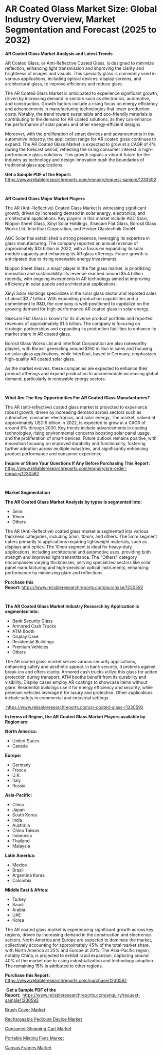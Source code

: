 <p><h1>AR Coated Glass Market Size: Global Industry Overview, Market Segmentation and Forecast (2025 to 2032)</h1></p><p><strong>AR Coated Glass Market Analysis and Latest Trends</strong></p>
<p><p>AR Coated Glass, or Anti-Reflective Coated Glass, is designed to minimize reflection, enhancing light transmission and improving the clarity and brightness of images and visuals. This specialty glass is commonly used in various applications, including optical devices, display screens, and architectural glass, to improve efficiency and reduce glare.</p><p>The AR Coated Glass Market is anticipated to experience significant growth, driven by increasing demand in sectors such as electronics, automotive, and construction. Growth factors include a rising focus on energy efficiency and advancements in manufacturing technologies that lower production costs. Notably, the trend toward sustainable and eco-friendly materials is contributing to the demand for AR coated solutions, as they can enhance the performance of solar panels and other energy-efficient designs.</p><p>Moreover, with the proliferation of smart devices and advancements in the automotive industry, the application range for AR coated glass continues to expand. The AR Coated Glass Market is expected to grow at a CAGR of 4% during the forecast period, reflecting the rising consumer interest in high-performance glass solutions. This growth signals a vibrant future for the industry as technology and design innovation push the boundaries of traditional glass applications.</p></p>
<p><strong>Get a Sample PDF of the Report:&nbsp;</strong> <a href="https://www.reliableresearchreports.com/enquiry/request-sample/1230592?utm_campaign=9&utm_medium=2&utm_source=Github&utm_content=ia&utm_term=07022025&utm_id=ar-coated-glass">https://www.reliableresearchreports.com/enquiry/request-sample/1230592</a></p>
<p>&nbsp;</p>
<p><strong>AR Coated Glass Major Market Players</strong></p>
<p><p>The AR (Anti-Reflective) Coated Glass Market is witnessing significant growth, driven by increasing demand in solar energy, electronics, and architectural applications. Key players in this market include AGC Solar, Nippon Sheet Glass, Xinyi Solar Holdings, Sisecam Flat Glass, Borosil Glass Works Ltd, Interfloat Corporation, and Hecker Glastechnik GmbH.</p><p>AGC Solar has established a strong presence, leveraging its expertise in glass manufacturing. The company reported an annual revenue of approximately $13 billion in 2022, with a focus on expanding its solar module capacity and enhancing its AR glass offerings. Future growth is anticipated due to rising renewable energy investments.</p><p>Nippon Sheet Glass, a major player in the flat glass market, is prioritizing innovation and sustainability. Its revenue reached around $5.4 billion recently, with ongoing investments in AR technology aimed at improving efficiency in solar panels and architectural applications.</p><p>Xinyi Solar Holdings specializes in the solar glass sector and reported sales of about $3.7 billion. With expanding production capabilities and a commitment to R&D, the company is well-positioned to capitalize on the growing demand for high-performance AR coated glass in solar energy.</p><p>Sisecam Flat Glass is known for its diverse product portfolio and reported revenues of approximately $1.5 billion. The company is focusing on strategic partnerships and expanding its production facilities to enhance its market share in AR coated glass.</p><p>Borosil Glass Works Ltd and Interfloat Corporation are also noteworthy players, with Borosil generating around $160 million in sales and focusing on solar glass applications, while Interfloat, based in Germany, emphasizes high-quality AR coated solar glass.</p><p>As the market evolves, these companies are expected to enhance their product offerings and expand production to accommodate increasing global demand, particularly in renewable energy sectors.</p></p>
<p>&nbsp;</p>
<p><strong>What Are The Key Opportunities For AR Coated Glass Manufacturers?</strong></p>
<p><p>The AR (anti-reflective) coated glass market is projected to experience robust growth, driven by increasing demand across sectors such as automotive, consumer electronics, and solar energy. The market, valued at approximately USD 5 billion in 2022, is expected to grow at a CAGR of around 8% through 2030. Key trends include advancements in coating technologies, rising environmental concerns boosting solar panel usage, and the proliferation of smart devices. Future outlook remains positive, with innovation focusing on improved durability and functionality, fostering further adoption across multiple industries, and significantly enhancing product performance and consumer experience.</p></p>
<p><strong>Inquire or Share Your Questions If Any Before Purchasing This Report:</strong> <a href="https://www.reliableresearchreports.com/enquiry/pre-order-enquiry/1230592?utm_campaign=9&utm_medium=2&utm_source=Github&utm_content=ia&utm_term=07022025&utm_id=ar-coated-glass">https://www.reliableresearchreports.com/enquiry/pre-order-enquiry/1230592</a></p>
<p>&nbsp;</p>
<p><strong>Market Segmentation</strong></p>
<p><strong>The AR Coated Glass Market Analysis by types is segmented into:</strong></p>
<p><ul><li>5mm</li><li>10mm</li><li>Others</li></ul></p>
<p><p>The AR (Anti-Reflective) coated glass market is segmented into various thickness categories, including 5mm, 10mm, and others. The 5mm segment caters primarily to applications requiring lightweight materials, such as displays and optics. The 10mm segment is ideal for heavy-duty applications, including architectural and automotive uses, providing both strength and improved light transmittance. The "Others" category encompasses varying thicknesses, serving specialized sectors like solar panel manufacturing and high-precision optical instruments, enhancing performance by minimizing glare and reflections.</p></p>
<p><strong>Purchase this Report:&nbsp;</strong><a href="https://www.reliableresearchreports.com/purchase/1230592?utm_campaign=9&utm_medium=2&utm_source=Github&utm_content=ia&utm_term=07022025&utm_id=ar-coated-glass">https://www.reliableresearchreports.com/purchase/1230592</a></p>
<p>&nbsp;</p>
<p><strong>The AR Coated Glass Market Industry Research by Application is segmented into:</strong></p>
<p><ul><li>Bank Security Glass</li><li>Armored Cash Trucks</li><li>ATM Booth</li><li>Display Case</li><li>Residential Buildings</li><li>Premium Vehicles</li><li>Others</li></ul></p>
<p><p>The AR coated glass market serves various security applications, enhancing safety and aesthetic appeal. In bank security, it protects against break-ins and offers clarity. Armored cash trucks utilize this glass for added protection during transport. ATM booths benefit from its durability and visibility. Display cases employ AR coatings to showcase items without glare. Residential buildings use it for energy efficiency and security, while premium vehicles leverage it for luxury and protection. Other applications include safety in commercial and industrial settings.</p></p>
<p><a href="https://www.reliableresearchreports.com/ar-coated-glass-r1230592?utm_campaign=9&utm_medium=2&utm_source=Github&utm_content=ia&utm_term=07022025&utm_id=ar-coated-glass">&nbsp;https://www.reliableresearchreports.com/ar-coated-glass-r1230592</a></p>
<p><strong>In terms of Region, the AR Coated Glass Market Players available by Region are:</strong></p>
<p>
    <p> <strong> North America: </strong>
        <ul>
            <li>United States</li>
            <li>Canada</li>
        </ul>
        </p> 
    <p> <strong> Europe: </strong>
        <ul>
            <li>Germany</li>
            <li>France</li>
            <li>U.K.</li>
            <li>Italy</li>
            <li>Russia</li>
        </ul>
        </p> 
    <p> <strong> Asia-Pacific: </strong>
        <ul>
            <li>China</li>
            <li>Japan</li>
            <li>South Korea</li>
            <li>India</li>
            <li>Australia</li>
            <li>China Taiwan</li>
            <li>Indonesia</li>
            <li>Thailand</li>
            <li>Malaysia</li>
        </ul>
        </p> 
    <p> <strong> Latin America: </strong>
        <ul>
            <li>Mexico</li>
            <li>Brazil</li>
            <li>Argentina Korea</li>
            <li>Colombia</li>
        </ul>
        </p> 
    <p> <strong> Middle East & Africa: </strong>
        <ul>
            <li>Turkey</li>
            <li>Saudi</li>
            <li>Arabia</li>
            <li>UAE</li>
            <li>Korea</li>
        </ul>
    </p>
    </p>
<p><p>The AR coated glass market is experiencing significant growth across key regions, driven by increasing demand in the construction and electronics sectors. North America and Europe are expected to dominate the market, collectively accounting for approximately 45% of the total market share, with North America at 25% and Europe at 20%. The Asia-Pacific region, notably China, is projected to exhibit rapid expansion, capturing around 40% of the market due to rising industrialization and technology adoption. The remaining 15% is attributed to other regions.</p></p>
<p><strong>Purchase this Report: </strong><a href="https://www.reliableresearchreports.com/purchase/1230592?utm_campaign=9&utm_medium=2&utm_source=Github&utm_content=ia&utm_term=07022025&utm_id=ar-coated-glass">https://www.reliableresearchreports.com/purchase/1230592</a></p>
<p>&nbsp;<strong>Get a Sample PDF of the Report:&nbsp;&nbsp;</strong><a href="https://www.reliableresearchreports.com/enquiry/request-sample/1230592?utm_campaign=9&utm_medium=2&utm_source=Github&utm_content=ia&utm_term=07022025&utm_id=ar-coated-glass">https://www.reliableresearchreports.com/enquiry/request-sample/1230592</a></p>
<p><strong></strong></p>
<p><p><a href="https://github.com/organophelia8282/Market-Research-Report-List-1/blob/main/brush-cover-market.md?utm_campaign=9&utm_medium=2&utm_source=Github&utm_content=ia&utm_term=07022025&utm_id=ar-coated-glass">Brush Cover Market</a></p><p><a href="https://github.com/ulyssacrayne00231/Market-Research-Report-List-1/blob/main/rechargeable-pedicure-device-market.md?utm_campaign=9&utm_medium=2&utm_source=Github&utm_content=ia&utm_term=07022025&utm_id=ar-coated-glass">Rechargeable Pedicure Device Market</a></p><p><a href="https://github.com/jamastodola515/Market-Research-Report-List-1/blob/main/consumer-shopping-cart-market.md?utm_campaign=9&utm_medium=2&utm_source=Github&utm_content=ia&utm_term=07022025&utm_id=ar-coated-glass">Consumer Shopping Cart Market</a></p><p><a href="https://github.com/savannabyun726/Market-Research-Report-List-1/blob/main/portable-misting-fans-market.md?utm_campaign=9&utm_medium=2&utm_source=Github&utm_content=ia&utm_term=07022025&utm_id=ar-coated-glass">Portable Misting Fans Market</a></p><p><a href="https://github.com/danikabiele541/Market-Research-Report-List-1/blob/main/canvas-frames-market.md?utm_campaign=9&utm_medium=2&utm_source=Github&utm_content=ia&utm_term=07022025&utm_id=ar-coated-glass">Canvas Frames Market</a></p></p>